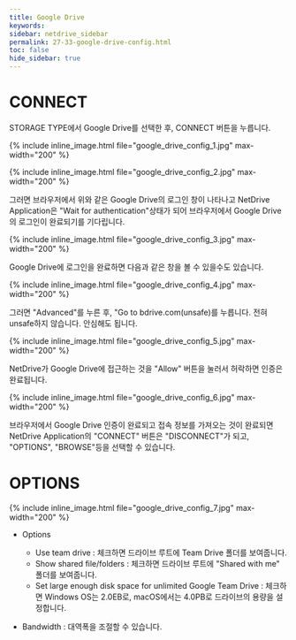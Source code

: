 ```yaml
---
title: Google Drive
keywords:
sidebar: netdrive_sidebar
permalink: 27-33-google-drive-config.html
toc: false
hide_sidebar: true
---
```


CONNECT
==================
STORAGE TYPE에서 Google Drive를 선택한 후, CONNECT 버튼을 누릅니다.


{% include inline_image.html file="google_drive_config_1.jpg" max-width="200" %}


{% include inline_image.html file="google_drive_config_2.jpg" max-width="200" %}



그러면 브라우저에서 위와 같은 Google Drive의 로그인 창이 나타나고 NetDrive Application은 "Wait for authentication"상태가 되어 브라우저에서 Google Drive의 로그인이 완료되기를 기다립니다.

{% include inline_image.html file="google_drive_config_3.jpg" max-width="200" %}

Google Drive에 로그인을 완료하면 다음과 같은 창을 볼 수 있을수도 있습니다.


{% include inline_image.html file="google_drive_config_4.jpg" max-width="200" %}


그러면 "Advanced"를 누른 후, "Go to bdrive.com(unsafe)를 누릅니다. 전혀 unsafe하지 않습니다. 안심해도 됩니다. 

{% include inline_image.html file="google_drive_config_5.jpg" max-width="200" %}

NetDrive가 Google Drive에 접근하는 것을 "Allow" 버튼을 눌러서 허락하면 인증은 완료됩니다. 


{% include inline_image.html file="google_drive_config_6.jpg" max-width="200" %}

브라우저에서 Google Drive 인증이 완료되고 접속 정보를 가져오는 것이 완료되면 NetDrive Application의 "CONNECT" 버튼은 "DISCONNECT"가 되고, "OPTIONS", "BROWSE"등을 선택할 수 있습니다.

OPTIONS
==================

{% include inline_image.html file="google_drive_config_7.jpg" max-width="200" %}

* Options
    * Use team drive : 체크하면 드라이브 루트에 Team Drive 폴더를 보여줍니다.
    * Show shared file/folders : 체크하면 드라이브 루트에 "Shared with me" 폴더를 보여줍니다.
    * Set large enough disk space for unlimited Google Team Drive : 체크하면 Windows OS는 2.0EB로, macOS에서는 4.0PB로 드라이브의 용량을 설정합니다.

* Bandwidth : 대역폭을 조절할 수 있습니다.